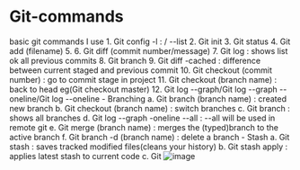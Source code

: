 # Git-commands
basic git commands I use 
	1. Git config -l  :   / --list
	2. Git init
	3. Git status 
	4. Git add (filename)
	5. 
	6. Git diff (commit number/message) 
	7. Git log : shows list ok all previous commits
	8. Git branch 
	9. Git diff -cached : difference between current staged and previous commit 
	10. Git checkout (commit number) : go to commit stage in project 
	11. Git checkout (branch name) : back to head eg(Git checkout master) 
	12. Git log --graph/Git log --graph --oneline/Git log --oneline
	- Branching 
		a. Git branch (branch name) : created new branch 
		b. Git checkout (branch name) : switch branches 
		c. Git branch : shows all branches 
		d. Git log --graph -oneline --all : --all will be used in remote git 
		e. Git merge (branch name) : merges the (typed)branch to the active branch
		f. Git branch -d (branch name) : delete a branch 
	- Stash
		a. Git stash : saves tracked modified files(cleans your history)
		b. Git stash apply : applies latest stash to current code
		c. Git 
![image](https://github.com/PratikPradhan987/Git-commands/assets/71559227/f4327801-199d-414c-80c7-fab45c1edeb5)
